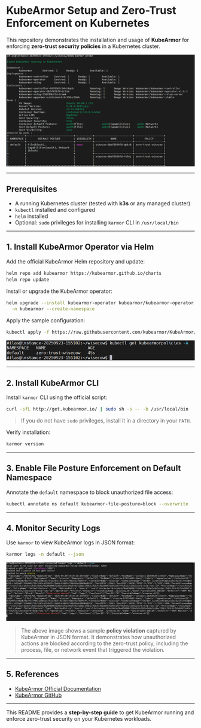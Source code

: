 # KubeArmor Setup and Zero-Trust Enforcement on Kubernetes

This repository demonstrates the installation and usage of **KubeArmor** for enforcing **zero-trust security policies** in a Kubernetes cluster.

![KubeArmor Log Probe](assets/probe.png)

---

## Prerequisites

* A running Kubernetes cluster (tested with **k3s** or any managed cluster)
* `kubectl` installed and configured
* `helm` installed
* Optional: `sudo` privileges for installing `karmor` CLI in `/usr/local/bin`

---

## 1. Install KubeArmor Operator via Helm

Add the official KubeArmor Helm repository and update:

```bash
helm repo add kubearmor https://kubearmor.github.io/charts
helm repo update
```

Install or upgrade the KubeArmor operator:

```bash
helm upgrade --install kubearmor-operator kubearmor/kubearmor-operator \
  -n kubearmor --create-namespace
```

Apply the sample configuration:

```bash
kubectl apply -f https://raw.githubusercontent.com/kubearmor/KubeArmor/main/pkg/KubeArmorOperator/config/samples/sample-config.yml
```

![KubeArmor Sample Config](assets/ksp.png)

---

## 2. Install KubeArmor CLI

Install `karmor` CLI using the official script:

```bash
curl -sfL http://get.kubearmor.io/ | sudo sh -s -- -b /usr/local/bin
```

> If you do not have `sudo` privileges, install it in a directory in your `PATH`.

Verify installation:

```bash
karmor version
```

---

## 3. Enable File Posture Enforcement on Default Namespace

Annotate the `default` namespace to block unauthorized file access:

```bash
kubectl annotate ns default kubearmor-file-posture=block --overwrite
```

---

## 4. Monitor Security Logs

Use `karmor` to view KubeArmor logs in JSON format:

```bash
karmor logs -n default --json
```
![KubeArmor Architecture](assets/image.png)


> The above image shows a sample **policy violation** captured by KubeArmor in JSON format. It demonstrates how unauthorized actions are blocked according to the zero-trust policy, including the process, file, or network event that triggered the violation.

---

## 5. References

* [KubeArmor Official Documentation](https://docs.kubearmor.io/kubearmor/quick-links/deployment_guide)
* [KubeArmor GitHub](https://github.com/kubearmor/KubeArmor)

---

This README provides a **step-by-step guide** to get KubeArmor running and enforce zero-trust security on your Kubernetes workloads.
